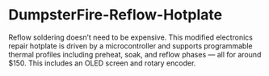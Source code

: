 # DumpsterFire-Reflow-Hotplate
Reflow soldering doesn’t need to be expensive. This modified electronics repair hotplate is driven by a microcontroller and supports programmable thermal profiles including preheat, soak, and reflow phases — all for around $150. This includes an OLED screen and rotary encoder.
